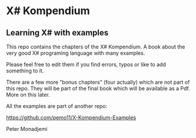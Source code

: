 # X# Kompendium

## Learning X# with examples

This repo contains the chapters of the X# Kompendium. A book about the very good X# programing language with many examples.

Please feel free to edit them if you find errors, typos or like to add something to it.

There are a few more "bonus chapters" (four actually) which are not part of this repo. They will be part of the final book which will be available as a Pdf. More on this later.

All the examples are part of another repo:

https://github.com/pemo11/X-Kompendium-Examples


Peter Monadjemi
